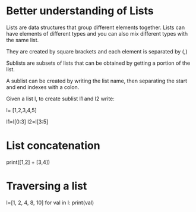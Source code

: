 # Better understanding of Lists

Lists are data structures that group different elements together. Lists can have elements of different types and you can also mix different types with the same list.

They are created by square brackets and each element is separated by (,)

Sublists are subsets of lists that can be obtained by getting a portion of the list.

A sublist can be created by writing the list name, then separating the start and end indexes with a colon.

Given a list l, to create sublist l1 and l2 write:

l= [1,2,3,4,5]

l1=l[0:3]
l2=l[3:5]

# List concatenation
print([1,2] + [3,4])

# Traversing a list
l=[1, 2, 4, 8, 10]
for val in l:
  print(val)
